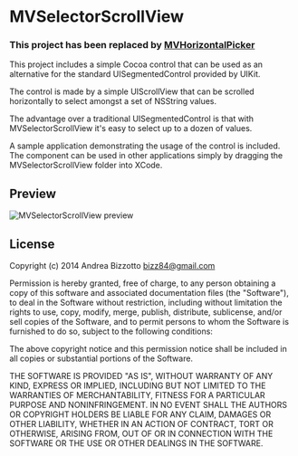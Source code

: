 MVSelectorScrollView
=======================================================

### This project has been replaced by [MVHorizontalPicker](https://github.com/bizz84/MVHorizontalPicker)

This project includes a simple Cocoa control that can be used as an alternative for the standard UISegmentedControl provided by UIKit.

The control is made by a simple UIScrollView that can be scrolled horizontally to select amongst a set of NSString values.

The advantage over a traditional UISegmentedControl is that with MVSelectorScrollView it's easy to select up to a dozen of values.

A sample application demonstrating the usage of the control is included. The component can be used in other applications simply by dragging the MVSelectorScrollView folder into XCode.

Preview
-------------------------------------------------------

![MVSelectorScrollView preview](https://github.com/bizz84/MVSelectorScrollView/raw/master/preview.png "MVSelectorScrollView preview")

License
-------------------------------------------------------

Copyright (c) 2014 Andrea Bizzotto bizz84@gmail.com

Permission is hereby granted, free of charge, to any person obtaining a copy of this software and associated documentation files (the "Software"), to deal in the Software without restriction, including without limitation the rights to use, copy, modify, merge, publish, distribute, sublicense, and/or sell copies of the Software, and to permit persons to whom the Software is furnished to do so, subject to the following conditions:

The above copyright notice and this permission notice shall be included in all copies or substantial portions of the Software.

THE SOFTWARE IS PROVIDED "AS IS", WITHOUT WARRANTY OF ANY KIND, EXPRESS OR IMPLIED, INCLUDING BUT NOT LIMITED TO THE WARRANTIES OF MERCHANTABILITY, FITNESS FOR A PARTICULAR PURPOSE AND NONINFRINGEMENT. IN NO EVENT SHALL THE AUTHORS OR COPYRIGHT HOLDERS BE LIABLE FOR ANY CLAIM, DAMAGES OR OTHER LIABILITY, WHETHER IN AN ACTION OF CONTRACT, TORT OR OTHERWISE, ARISING FROM, OUT OF OR IN CONNECTION WITH THE SOFTWARE OR THE USE OR OTHER DEALINGS IN THE SOFTWARE.
